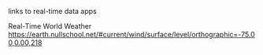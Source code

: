 

links to real-time data apps

Real-Time World Weather
https://earth.nullschool.net/#current/wind/surface/level/orthographic=-75.00,0.00,218